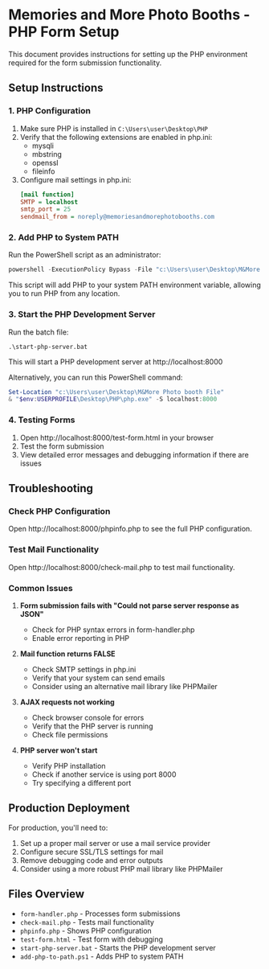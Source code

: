 # Memories and More Photo Booths - PHP Form Setup

This document provides instructions for setting up the PHP environment required for the form submission functionality.

## Setup Instructions

### 1. PHP Configuration

1. Make sure PHP is installed in `C:\Users\user\Desktop\PHP`
2. Verify that the following extensions are enabled in php.ini:
   - mysqli
   - mbstring
   - openssl
   - fileinfo
3. Configure mail settings in php.ini:
   ```ini
   [mail function]
   SMTP = localhost
   smtp_port = 25
   sendmail_from = noreply@memoriesandmorephotobooths.com
   ```

### 2. Add PHP to System PATH

Run the PowerShell script as an administrator:
```powershell
powershell -ExecutionPolicy Bypass -File "c:\Users\user\Desktop\M&More Photo booth File\add-php-to-path.ps1"
```

This script will add PHP to your system PATH environment variable, allowing you to run PHP from any location.

### 3. Start the PHP Development Server

Run the batch file:
```
.\start-php-server.bat
```

This will start a PHP development server at http://localhost:8000

Alternatively, you can run this PowerShell command:
```powershell
Set-Location "c:\Users\user\Desktop\M&More Photo booth File"
& "$env:USERPROFILE\Desktop\PHP\php.exe" -S localhost:8000
```

### 4. Testing Forms

1. Open http://localhost:8000/test-form.html in your browser
2. Test the form submission
3. View detailed error messages and debugging information if there are issues

## Troubleshooting

### Check PHP Configuration

Open http://localhost:8000/phpinfo.php to see the full PHP configuration.

### Test Mail Functionality

Open http://localhost:8000/check-mail.php to test mail functionality.

### Common Issues

1. **Form submission fails with "Could not parse server response as JSON"**
   - Check for PHP syntax errors in form-handler.php
   - Enable error reporting in PHP

2. **Mail function returns FALSE**
   - Check SMTP settings in php.ini
   - Verify that your system can send emails
   - Consider using an alternative mail library like PHPMailer

3. **AJAX requests not working**
   - Check browser console for errors
   - Verify that the PHP server is running
   - Check file permissions

4. **PHP server won't start**
   - Verify PHP installation
   - Check if another service is using port 8000
   - Try specifying a different port

## Production Deployment

For production, you'll need to:

1. Set up a proper mail server or use a mail service provider
2. Configure secure SSL/TLS settings for mail
3. Remove debugging code and error outputs
4. Consider using a more robust PHP mail library like PHPMailer

## Files Overview

- `form-handler.php` - Processes form submissions
- `check-mail.php` - Tests mail functionality
- `phpinfo.php` - Shows PHP configuration
- `test-form.html` - Test form with debugging
- `start-php-server.bat` - Starts the PHP development server
- `add-php-to-path.ps1` - Adds PHP to system PATH
